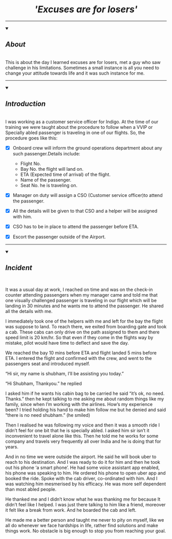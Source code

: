 # <div align="center">*'Excuses are for losers'*</div>
***************************************
<details open><summary><h2><em>About</em></h2></summary>
<br>  
This is about the day I learned excuses are for losers, met a guy who saw challenge in his limitations. Sometimes a small instance is all you need to change your attitude towards life and it was such instance for me.


**************************
</details>

<details open>
<summary> <h2> <em>  Introduction </em> </h2>  </summary>
<br>
I was working as a customer service officer for Indigo. At the time of our training we were taught about the procedure to follow when a VVIP or Specially abled passenger is traveling in one of our flights. So, the procedure goes like this:
  
- [x] Onboard crew will inform the ground operations department about any such passenger.Details include:
  * Flight No.
  * Bay No. the flight will land on.
  * ETA (Expected time of arrival) of the flight.
  * Name of the passenger.
  * Seat No. he is traveling on.

- [x] Manager on duty will assign a CSO (Customer service officer)to attend the passenger.

- [x] All the details will be given to that CSO and a helper will be assigned with him.

- [x] CSO has to be in place to attend the passenger before ETA.

- [x] Escort the passenger outside of the Airport.
*************************
</details>


<details open>
<summary> <h2> <em> Incident </em><h2></summary>
<br>
It was a usual day at work, I reached on time and was on the check-in counter attending passengers when my manager came and told me that one visually challenged passenger is traveling in our flight which will be landing in 30 minutes and he wants me to attend the passenger. He shared all the details with me.
  
I immediately took one of the helpers with me and left for the bay the flight was suppose to land.
To reach there, we exited from boarding gate and took a cab. These cabs can only drive on the path assigned to them and there speed limit is 20 km/hr. So that even if they come in the flights way by mistake, pilot would have time to deflect and save the day.

We reached the bay 10 mins before ETA and flight landed 5 mins before ETA. I entered the flight and confirmed with the crew, and went to the passengers seat and introduced myself. 

“Hi sir, my name is shubham, I’ll be assisting you today.”

“Hi Shubham, Thankyou.” he replied


I asked him if he wants his cabin bag to be carried he said “it’s ok, no need. Thanks.” then he kept talking to me asking me about random things like my family, since when I’m working with the airlines. How’s my experience been? I tried holding his hand to make him follow me but he denied and said “there is no need shubham.” (he smiled)  

Then I realised he was following my voice and then it was a smooth ride I didn’t feel for one bit that he is specially abled. I asked him sir isn’t it inconvenient to travel alone like this. Then he told me he works for some company and travels very frequently all over India and he is doing that for years.

And in no time we were outside the airport. He said he will book uber to reach to his destination. And I was ready to do it for him and then he took out his phone ‘a smart phone’. He had some voice assistant app enabled, his phone was speaking to him. He ordered his phone to open uber app and booked the ride. Spoke with the cab driver, co-ordinated with him. And I was watching him mesmerised by his efficacy. He was more self dependent than most abled people.  

He thanked me and I didn’t know what he was thanking me for because It didn’t feel like I helped. I was just there talking to him like a friend, moreover it felt like a break from work. And he boarded the cab and left.

He made me a better person and taught me never to pity on myself, like we all do whenever we face hardships in life, rather find solutions and make things work. No obstacle is big enough to stop you from reaching your goal. 

</details>
